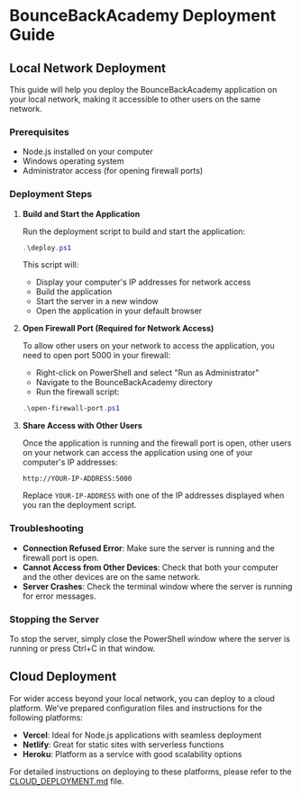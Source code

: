 # BounceBackAcademy Deployment Guide

## Local Network Deployment

This guide will help you deploy the BounceBackAcademy application on your local network, making it accessible to other users on the same network.

### Prerequisites

- Node.js installed on your computer
- Windows operating system
- Administrator access (for opening firewall ports)

### Deployment Steps

1. **Build and Start the Application**

   Run the deployment script to build and start the application:

   ```powershell
   .\deploy.ps1
   ```

   This script will:
   - Display your computer's IP addresses for network access
   - Build the application
   - Start the server in a new window
   - Open the application in your default browser

2. **Open Firewall Port (Required for Network Access)**

   To allow other users on your network to access the application, you need to open port 5000 in your firewall:

   - Right-click on PowerShell and select "Run as Administrator"
   - Navigate to the BounceBackAcademy directory
   - Run the firewall script:

   ```powershell
   .\open-firewall-port.ps1
   ```

3. **Share Access with Other Users**

   Once the application is running and the firewall port is open, other users on your network can access the application using one of your computer's IP addresses:

   ```
   http://YOUR-IP-ADDRESS:5000
   ```

   Replace `YOUR-IP-ADDRESS` with one of the IP addresses displayed when you ran the deployment script.

### Troubleshooting

- **Connection Refused Error**: Make sure the server is running and the firewall port is open.
- **Cannot Access from Other Devices**: Check that both your computer and the other devices are on the same network.
- **Server Crashes**: Check the terminal window where the server is running for error messages.

### Stopping the Server

To stop the server, simply close the PowerShell window where the server is running or press Ctrl+C in that window.

## Cloud Deployment

For wider access beyond your local network, you can deploy to a cloud platform. We've prepared configuration files and instructions for the following platforms:

- **Vercel**: Ideal for Node.js applications with seamless deployment
- **Netlify**: Great for static sites with serverless functions
- **Heroku**: Platform as a service with good scalability options

For detailed instructions on deploying to these platforms, please refer to the [CLOUD_DEPLOYMENT.md](./CLOUD_DEPLOYMENT.md) file.